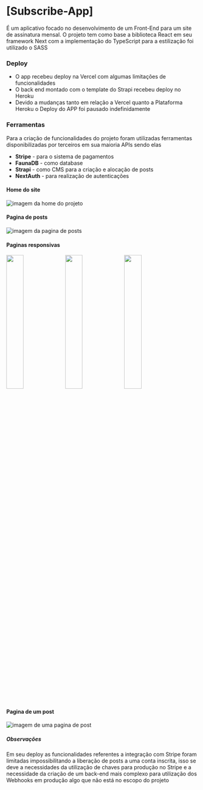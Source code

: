 # [Subscribe-App]
É um aplicativo focado no desenvolvimento de um Front-End para um site de assinatura mensal. O projeto tem como base a biblioteca React em seu framework Next com a implementação do TypeScript para a estilização foi utilizado o SASS
### Deploy
* O app recebeu deploy na Vercel com algumas limitações de funcionalidades
* O back end montado com o template do Strapi recebeu deploy no Heroku
* Devido a mudanças tanto em relação a Vercel quanto a Plataforma Heroku o Deploy do APP foi pausado indefinidamente

### Ferramentas 
Para a criação de funcionalidades do projeto foram utilizadas ferramentas disponibilizadas por terceiros em sua maioria APIs sendo elas
* **Stripe** - para o sistema de pagamentos 
* **FaunaDB** - como database
* **Strapi** - como CMS para a criação e alocação de posts
* **NextAuth** - para realização de autenticações 
#### Home do site
![imagem da home do projeto](https://github.com/NikisGabriel/Subscribe-App/blob/main/public/1.png)
#### Pagina de posts
![imagem da pagina de posts](https://github.com/NikisGabriel/Subscribe-App/blob/main/public/2.png)
#### Paginas responsivas

<img src="https://github.com/NikisGabriel/Subscribe-App/blob/main/public/1%20res.png" width="30%"></img>
<img src="https://github.com/NikisGabriel/Subscribe-App/blob/main/public/2%20res.png" width="30%"></img>
<img src="https://github.com/NikisGabriel/Subscribe-App/blob/main/public/3%20res.png" width="30%"></img>

#### Pagina de um post
![imagem de uma pagina de post](https://github.com/NikisGabriel/Subscribe-App/blob/main/public/3.png)
##### Observações 
Em seu deploy as funcionalidades referentes a integração com Stripe foram limitadas impossibilitando a liberação de posts a uma conta inscrita, isso se deve a necessidades da utilização de chaves para produção no Stripe e a necessidade da criação de um back-end  mais complexo para utilização dos Webhooks em produção algo que não está no escopo do projeto  
